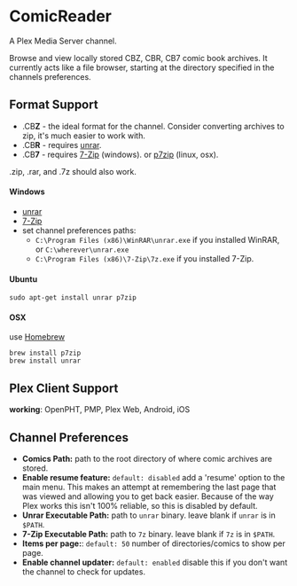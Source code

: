 ComicReader
===========

A Plex Media Server channel.

Browse and view locally stored CBZ, CBR, CB7 comic book archives. It currently acts like a file browser, starting at the directory specified in the channels preferences.


Format Support
--------------

* .CB**Z** - the ideal format for the channel. Consider converting archives to zip, it's much easier to work with.
* .CB**R** - requires [unrar](http://www.rarlab.com/download.htm).
* .CB**7** - requires [7-Zip](http://www.7-zip.org/download.html) (windows). or [p7zip](http://p7zip.sourceforge.net) (linux, osx).


.zip, .rar, and .7z should also work.

#### Windows

 * [unrar](http://www.rarlab.com/rar/unrarw32.exe)
 * [7-Zip](http://www.7-zip.org/download.html)
 * set channel preferences paths:
   * `C:\Program Files (x86)\WinRAR\unrar.exe` if you installed WinRAR, or `C:\wherever\unrar.exe`
   * `C:\Program Files (x86)\7-Zip\7z.exe` if you installed 7-Zip.


#### Ubuntu

    sudo apt-get install unrar p7zip


#### OSX

use [Homebrew](http://brew.sh/)

    brew install p7zip
    brew install unrar


Plex Client Support
-------------------

**working**: OpenPHT, PMP, Plex Web, Android, iOS


Channel Preferences
-------------------

 * **Comics Path:** path to the root directory of where comic archives are stored.
 * **Enable resume feature:** `default: disabled` add a 'resume' option to the main menu. This makes an attempt at remembering the last page that was viewed and allowing you to get back easier. Because of the way Plex works this isn't 100% reliable, so this is disabled by default.
 * **Unrar Executable Path:** path to `unrar` binary. leave blank if `unrar` is in `$PATH`.
 * **7-Zip Executable Path:** path to `7z` binary. leave blank if `7z` is in `$PATH`.
 * **Items per page:**: `default: 50` number of directories/comics to show per page.
 * **Enable channel updater:** `default: enabled` disable this if you don't want the channel to check for updates.
